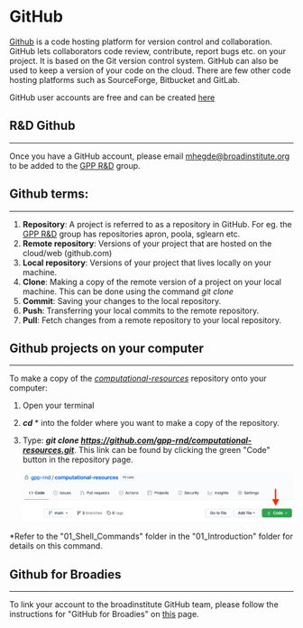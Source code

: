 # GitHub

[Github]("https://github.com/") is a code hosting platform for version control and collaboration. GitHub lets 
collaborators code review, contribute, report bugs etc. on your project. It is based on the Git version control system. 
GitHub can also be used to keep a version of your code on the cloud. There are few other code hosting platforms such as 
SourceForge, Bitbucket and GitLab.

GitHub user accounts are free and can be created [here]('https://github.com')

## R&D Github
***
Once you have a GitHub account, please email [mhegde@broadinstitute.org]() to be added to the 
[GPP R&D]('https://github.com/gpp-rnd') group. 

## Github terms:
***
1. **Repository**: A project is referred to as a repository in GitHub. For eg. the [GPP R&D]('https://github.com/gpp-rnd') 
   group has repositories apron, poola, sglearn etc. 
2. **Remote repository**: Versions of your project that are hosted on the cloud/web (github.com)
3. **Local repository**: Versions of your project that lives locally on your machine. 
4. **Clone**: Making a copy of the remote version of a project on your local machine. This can be done using the command 
   *git clone*
5. **Commit**: Saving your changes to the local repository.
6. **Push**: Transferring your local commits to the remote repository. 
7. **Pull**: Fetch changes from a remote repository to your local repository.

## Github projects on your computer
***
To make a copy of the *[computational-resources]("https://github.com/gpp-rnd/computational-resources")* repository onto your computer:

1. Open your terminal</li>
   
2. ***cd*** * into the folder where you want to make a copy of the repository.</li>
   
3. Type: ***git clone https://github.com/gpp-rnd/computational-resources.git***. This link can be found by clicking the 
   green "Code" button in the repository page.
   
   ![Code](images/github_clone_link.png)

*Refer to the "01_Shell_Commands" folder in the "01_Introduction" folder for details on this command.

## Github for Broadies
***
To link your account to the broadinstitute GitHub team, please follow the instructions for "GitHub for Broadies" on <a href="https://intranet.broadinstitute.org/bits/service-catalog/software-development-support/github">this</a> page.
